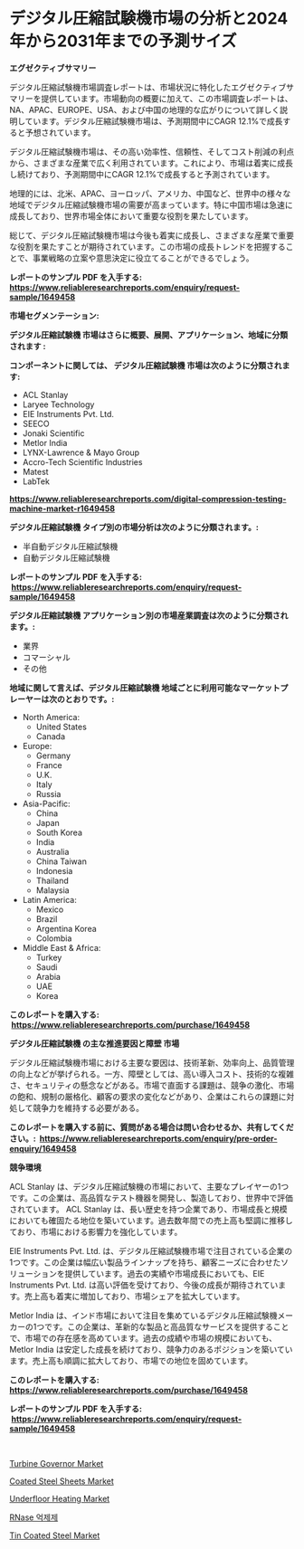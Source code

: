 <p><h1>デジタル圧縮試験機市場の分析と2024年から2031年までの予測サイズ</h1></p><p><strong>エグゼクティブサマリー</strong></p>
<p><p>デジタル圧縮試験機市場調査レポートは、市場状況に特化したエグゼクティブサマリーを提供しています。市場動向の概要に加えて、この市場調査レポートは、NA、APAC、EUROPE、USA、および中国の地理的な広がりについて詳しく説明しています。デジタル圧縮試験機市場は、予測期間中にCAGR 12.1%で成長すると予想されています。</p><p>デジタル圧縮試験機市場は、その高い効率性、信頼性、そしてコスト削減の利点から、さまざまな産業で広く利用されています。これにより、市場は着実に成長し続けており、予測期間中にCAGR 12.1%で成長すると予測されています。</p><p>地理的には、北米、APAC、ヨーロッパ、アメリカ、中国など、世界中の様々な地域でデジタル圧縮試験機市場の需要が高まっています。特に中国市場は急速に成長しており、世界市場全体において重要な役割を果たしています。</p><p>総じて、デジタル圧縮試験機市場は今後も着実に成長し、さまざまな産業で重要な役割を果たすことが期待されています。この市場の成長トレンドを把握することで、事業戦略の立案や意思決定に役立てることができるでしょう。</p></p>
<p><strong>レポートのサンプル PDF を入手する: <a href="https://www.reliableresearchreports.com/enquiry/request-sample/1649458">https://www.reliableresearchreports.com/enquiry/request-sample/1649458</a></strong></p>
<p><strong>市場セグメンテーション:</strong></p>
<p><strong> デジタル圧縮試験機 市場はさらに概要、展開、アプリケーション、地域に分類されます :</strong></p>
<p><strong>コンポーネントに関しては、 デジタル圧縮試験機 市場は次のように分類されます: &nbsp;</strong></p>
<p><ul><li>ACL Stanlay</li><li>Laryee Technology</li><li>EIE Instruments Pvt. Ltd.</li><li>SEECO</li><li>Jonaki Scientific</li><li>Metlor India</li><li>LYNX-Lawrence & Mayo Group</li><li>Accro-Tech Scientific Industries</li><li>Matest</li><li>LabTek</li></ul></p>
<p><strong><a href="https://www.reliableresearchreports.com/digital-compression-testing-machine-market-r1649458">https://www.reliableresearchreports.com/digital-compression-testing-machine-market-r1649458</a></strong></p>
<p><strong> デジタル圧縮試験機 タイプ別の市場分析は次のように分類されます。:</strong></p>
<p><ul><li>半自動デジタル圧縮試験機</li><li>自動デジタル圧縮試験機</li></ul></p>
<p><strong>レポートのサンプル PDF を入手する: &nbsp;<a href="https://www.reliableresearchreports.com/enquiry/request-sample/1649458">https://www.reliableresearchreports.com/enquiry/request-sample/1649458</a></strong></p>
<p><strong> デジタル圧縮試験機 アプリケーション別の市場産業調査は次のように分類されます。:</strong></p>
<p><ul><li>業界</li><li>コマーシャル</li><li>その他</li></ul></p>
<p><strong>地域に関して言えば、デジタル圧縮試験機 地域ごとに利用可能なマーケットプレーヤーは次のとおりです。:</strong></p>
<p><ul>
    <li>
        North America:
        <ul>
            <li>United States</li>
            <li>Canada</li>
        </ul>
    </li>
    <li>
        Europe:
        <ul>
            <li>Germany</li>
            <li>France</li>
            <li>U.K.</li>
            <li>Italy</li>
            <li>Russia</li>
        </ul>
    </li>
    <li>
        Asia-Pacific:
        <ul>
            <li>China</li>
            <li>Japan</li>
            <li>South Korea</li>
            <li>India</li>
            <li>Australia</li>
            <li>China Taiwan</li>
            <li>Indonesia</li>
            <li>Thailand</li>
            <li>Malaysia</li>
        </ul>
    </li>
    <li>
        Latin America:
        <ul>
            <li>Mexico</li>
            <li>Brazil</li>
            <li>Argentina Korea</li>
            <li>Colombia</li>
        </ul>
    </li>
    <li>
        Middle East & Africa:
        <ul>
            <li>Turkey</li>
            <li>Saudi</li>
            <li>Arabia</li>
            <li>UAE</li>
            <li>Korea</li>
        </ul>
    </li>
    </ul></p>
<p><strong>このレポートを購入する: &nbsp;<a href="https://www.reliableresearchreports.com/purchase/1649458">https://www.reliableresearchreports.com/purchase/1649458</a></strong></p>
<p><strong>デジタル圧縮試験機 の主な推進要因と障壁 市場</strong></p>
<p><p>デジタル圧縮試験機市場における主要な要因は、技術革新、効率向上、品質管理の向上などが挙げられる。一方、障壁としては、高い導入コスト、技術的な複雑さ、セキュリティの懸念などがある。市場で直面する課題は、競争の激化、市場の飽和、規制の厳格化、顧客の要求の変化などがあり、企業はこれらの課題に対処して競争力を維持する必要がある。</p></p>
<p><strong>このレポートを購入する前に、質問がある場合は問い合わせるか、共有してください。:&nbsp; <a href="https://www.reliableresearchreports.com/enquiry/pre-order-enquiry/1649458">https://www.reliableresearchreports.com/enquiry/pre-order-enquiry/1649458</a></strong></p>
<p><strong>競争環境</strong></p>
<p><p>ACL Stanlay は、デジタル圧縮試験機の市場において、主要なプレイヤーの1つです。この企業は、高品質なテスト機器を開発し、製造しており、世界中で評価されています。 ACL Stanlay は、長い歴史を持つ企業であり、市場成長と規模においても確固たる地位を築いています。過去数年間での売上高も堅調に推移しており、市場における影響力を強化しています。</p><p>EIE Instruments Pvt. Ltd. は、デジタル圧縮試験機市場で注目されている企業の1つです。この企業は幅広い製品ラインナップを持ち、顧客ニーズに合わせたソリューションを提供しています。過去の実績や市場成長においても、EIE Instruments Pvt. Ltd. は高い評価を受けており、今後の成長が期待されています。売上高も着実に増加しており、市場シェアを拡大しています。</p><p>Metlor India は、インド市場において注目を集めているデジタル圧縮試験機メーカーの1つです。この企業は、革新的な製品と高品質なサービスを提供することで、市場での存在感を高めています。過去の成績や市場の規模においても、Metlor India は安定した成長を続けており、競争力のあるポジションを築いています。売上高も順調に拡大しており、市場での地位を固めています。</p></p>
<p><strong>このレポートを購入する: &nbsp; <a href="https://www.reliableresearchreports.com/purchase/1649458">https://www.reliableresearchreports.com/purchase/1649458</a></strong></p>
<p><strong>レポートのサンプル PDF を入手する: &nbsp;<a href="https://www.reliableresearchreports.com/enquiry/request-sample/1649458">https://www.reliableresearchreports.com/enquiry/request-sample/1649458</a></strong><strong></strong></p>
<p>&nbsp;</p>
<p><p><a href="https://github.com/bmorecock/Market-Research-Report-List-2/blob/main/turbine-governor-market.md">Turbine Governor Market</a></p><p><a href="https://issuu.com/reportprime-2/docs/coated-steel-sheets-market-size-2030.pptx">Coated Steel Sheets Market</a></p><p><a href="https://github.com/Krish2023na/Market-Research-Report-List-4/blob/main/underfloor-heating-market.md">Underfloor Heating Market</a></p><p><a href="https://github.com/vs10l4sfg5c/Market-Research-Report-List-1/blob/main/667244626124.md">RNase 억제제</a></p><p><a href="https://issuu.com/reportprime-2/docs/tin-coated-steel-market-size-2030.pptx">Tin Coated Steel Market</a></p></p>